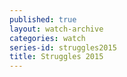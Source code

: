 ```yaml
---
published: true
layout: watch-archive
categories: watch
series-id: struggles2015
title: Struggles 2015
---
```

